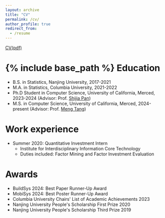 ```yaml
---
layout: archive
title: "CV"
permalink: /cv/
author_profile: true
redirect_from:
  - /resume
---
```


[CV(pdf)](http:ajay0422.githun.io/assets/CV_Shangjie.pdf)

{% include base_path %}
Education
======
* B.S. in Statistics, Nanjing University, 2017-2021
* M.A. in Statistics, Columbia University, 2021-2022
* Ph.D Student in Computer Science, University of California, Merced, 2023-2024 (Advisor: Prof. [Shijia Pan](https://www.panslab.com/news))
* M.S. in Computer Science, University of California, Merced, 2024-present (Advisor: Prof. [Meng Tang](http://mengtang.org/))

Work experience
======
* Summer 2020: Quantitative Investment Intern
  * Institute for Interdisciplinary Information Core Technology
  * Duties included: Factor Mining and Factor Investment Evaluation
  
Awards
=====
* BuildSys 2024: Best Paper Runner-Up Award
* MobiSys 2024: Best Poster Runner-Up Award
* Columbia University Chairs' List of Academic Achievements 2023
* Nanjing University People's Scholarship First Prize 2020
* Nanjing University People's Scholarship Third Prize 2019

<!-- Skills
======
* Python, R, Matlab
* Machine Learning
  * Statistical Learning 
  * Deep Learning
  * Reinforcement Learning -->


